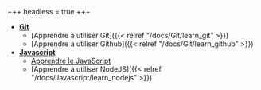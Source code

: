 +++
headless = true
+++

- **[Git]()**
  - [Apprendre à utiliser Git]({{< relref "/docs/Git/learn_git" >}})
  - [Apprendre à utiliser Github]({{< relref "/docs/Git/learn_github" >}})
- **[Javascript]()**
	- [Apprendre le JavaScript](https://developer.mozilla.org/fr/docs/Web/JavaScript/Guide)
	- [Apprendre à utiliser NodeJS]({{< relref "/docs/Javascript/learn_nodejs" >}})

